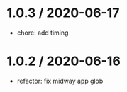 
1.0.3 / 2020-06-17
==================

  * chore: add timing

1.0.2 / 2020-06-16
==================

  * refactor: fix midway app glob
